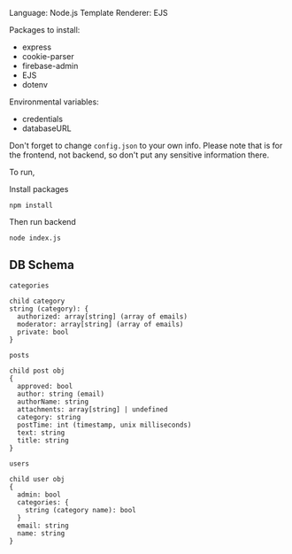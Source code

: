 Language: Node.js
Template Renderer: EJS

Packages to install:
- express
- cookie-parser
- firebase-admin
- EJS
- dotenv

Environmental variables:
- credentials
- databaseURL

Don't forget to change `config.json` to your own info. Please note that is for the frontend, not backend, so don't put any sensitive information there.

To run,

Install packages
```
npm install
```

Then run backend
```
node index.js
```

## DB Schema

```
categories

child category
string (category): {
  authorized: array[string] (array of emails)
  moderator: array[string] (array of emails)
  private: bool
}

posts

child post obj
{
  approved: bool
  author: string (email)
  authorName: string
  attachments: array[string] | undefined
  category: string
  postTime: int (timestamp, unix milliseconds)
  text: string
  title: string
}

users

child user obj
{
  admin: bool
  categories: {
    string (category name): bool
  }
  email: string
  name: string
}
```
